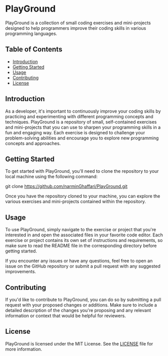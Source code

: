 # PlayGround

PlayGround is a collection of small coding exercises and mini-projects designed to help programmers improve their coding skills in various programming languages.

## Table of Contents

- [Introduction](#introduction)
- [Getting Started](#getting-started)
- [Usage](#usage)
- [Contributing](#contributing)
- [License](#license)

## Introduction

As a developer, it's important to continuously improve your coding skills by practicing and experimenting with different programming concepts and techniques. PlayGround is a repository of small, self-contained exercises and mini-projects that you can use to sharpen your programming skills in a fun and engaging way. Each exercise is designed to challenge your problem-solving abilities and encourage you to explore new programming concepts and approaches.

## Getting Started

To get started with PlayGround, you'll need to clone the repository to your local machine using the following command:

git clone https://github.com/narminGhaffari/PlayGround.git


Once you have the repository cloned to your machine, you can explore the various exercises and mini-projects contained within the repository.

## Usage

To use PlayGround, simply navigate to the exercise or project that you're interested in and open the associated files in your favorite code editor. Each exercise or project contains its own set of instructions and requirements, so make sure to read the README file in the corresponding directory before getting started.

If you encounter any issues or have any questions, feel free to open an issue on the GitHub repository or submit a pull request with any suggested improvements.

## Contributing

If you'd like to contribute to PlayGround, you can do so by submitting a pull request with your proposed changes or additions. Make sure to include a detailed description of the changes you're proposing and any relevant information or context that would be helpful for reviewers.

## License

PlayGround is licensed under the MIT License. See the [LICENSE](./LICENSE) file for more information.
